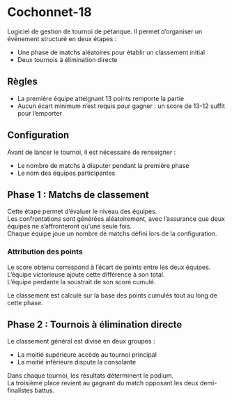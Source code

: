# Cochonnet-18
Logiciel de gestion de tournoi de pétanque. Il permet d’organiser un événement structuré en deux étapes :
- Une phase de matchs aléatoires pour établir un classement initial
- Deux tournois à élimination directe

## Règles
- La première équipe atteignant 13 points remporte la partie
- Aucun écart minimum n’est requis pour gagner : un score de 13-12 suffit pour l’emporter

## Configuration
Avant de lancer le tournoi, il est nécessaire de renseigner :
- Le nombre de matchs à disputer pendant la première phase
- Le nom des équipes participantes

## Phase 1 : Matchs de classement
Cette étape permet d’évaluer le niveau des équipes.  
Les confrontations sont générées aléatoirement, avec l’assurance que deux équipes ne s’affronteront qu’une seule fois.  
Chaque équipe joue un nombre de matchs défini lors de la configuration.

### Attribution des points
Le score obtenu correspond à l’écart de points entre les deux équipes.  
L’équipe victorieuse ajoute cette différence à son total.  
L’équipe perdante la soustrait de son score cumulé.

Le classement est calculé sur la base des points cumulés tout au long de cette phase.

## Phase 2 : Tournois à élimination directe
Le classement général est divisé en deux groupes :
- La moitié supérieure accède au tournoi principal
- La moitié inférieure dispute la consolante

Dans chaque tournoi, les résultats déterminent le podium.  
La troisième place revient au gagnant du match opposant les deux demi-finalistes battus.
